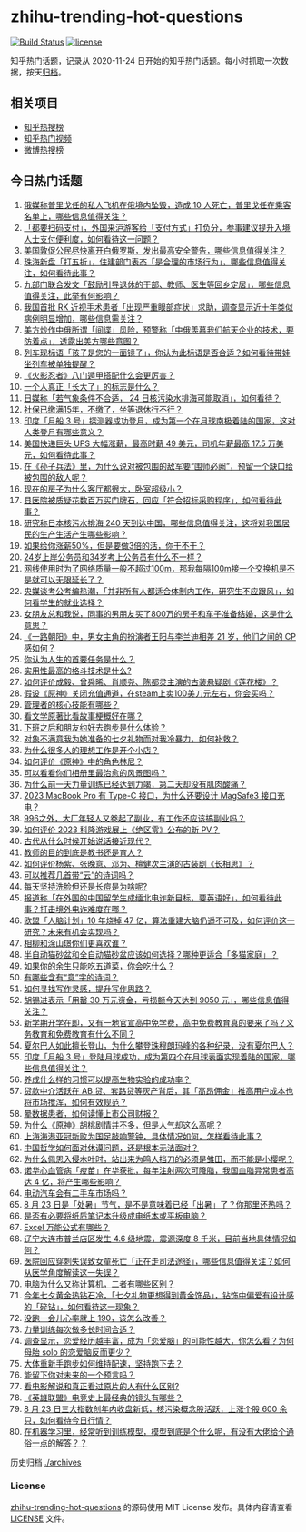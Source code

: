 # zhihu-trending-hot-questions

[![Build Status](https://github.com/justjavac/zhihu-trending-hot-questions/workflows/ci/badge.svg?branch=master)](https://github.com/justjavac/zhihu-trending-hot-questions/actions)
[![license](https://img.shields.io/github/license/justjavac/zhihu-trending-hot-questions)](https://github.com/justjavac/zhihu-trending-hot-questions/blob/master/LICENSE)

知乎热门话题，记录从 2020-11-24
日开始的知乎热门话题。每小时抓取一次数据，按天[归档](./archives)。

## 相关项目

- [知乎热搜榜](https://github.com/justjavac/zhihu-trending-top-search)
- [知乎热门视频](https://github.com/justjavac/zhihu-trending-hot-video)
- [微博热搜榜](https://github.com/justjavac/weibo-trending-hot-search)

## 今日热门话题

<!-- BEGIN -->
<!-- 最后更新时间 Thu Aug 24 2023 08:24:33 GMT+0800 (China Standard Time) -->

1. [俄媒称普里戈任的私人飞机在俄境内坠毁，造成 10 人死亡，普里戈任在乘客名单上，哪些信息值得关注？](https://www.zhihu.com/question/618859857)
1. [「都要扫码支付」，外国来沪游客给「支付方式」打负分，参事建议提升入境人士支付便利度，如何看待这一问题？](https://www.zhihu.com/question/618743422)
1. [美国敦促公民尽快离开白俄罗斯，发出最高安全警告，哪些信息值得关注？](https://www.zhihu.com/question/618522602)
1. [珠海新盘「打五折」，住建部门表态「是合理的市场行为」，哪些信息值得关注，如何看待此事？](https://www.zhihu.com/question/618739911)
1. [九部门联合发文「鼓励引导退休的干部、教师、医生等回乡定居」，哪些信息值得关注，此举有何影响？](https://www.zhihu.com/question/618708564)
1. [我国首批 RK 近视手术患者「出现严重眼部症状」求助，调查显示近十年类似病例明显增加，哪些信息需关注？](https://www.zhihu.com/question/618710910)
1. [美方炒作中俄所谓「间谍」风险，预警称「中俄羡慕我们航天企业的技术，要防着点」，透露出美方哪些意图？](https://www.zhihu.com/question/618105244)
1. [列车现标语「孩子是您的一面镜子」，你认为此标语是否合适？如何看待带娃坐列车被单独提醒？](https://www.zhihu.com/question/618706891)
1. [《火影忍者》八门遁甲搭配什么会更厉害？](https://www.zhihu.com/question/614136803)
1. [一个人真正「长大了」的标志是什么？](https://www.zhihu.com/question/616797284)
1. [日媒称「若气象条件不合适， 24 日核污染水排海可能取消」，如何看待？](https://www.zhihu.com/question/618751365)
1. [社保已缴满15年，不缴了，坐等退休行不行？](https://www.zhihu.com/question/618361493)
1. [印度「月船 3 号」探测器成功登月，成为第一个在月球南极着陆的国家，这对人类登月有哪些意义？](https://www.zhihu.com/question/618698213)
1. [美国快递巨头 UPS 大幅涨薪，最高时薪 49 美元，司机年薪最高 17.5 万美元，如何看待此事？](https://www.zhihu.com/question/618700882)
1. [在《孙子兵法》里，为什么说对被包围的敌军要“围师必阙”，预留一个缺口给被包围的敌人呢？](https://www.zhihu.com/question/27852557)
1. [现在的房子为什么客厅都很大，卧室超级小？](https://www.zhihu.com/question/284173155)
1. [县医院被质疑花数百万买门牌石，回应「符合招标采购程序」，如何看待此事？](https://www.zhihu.com/question/617955571)
1. [研究称日本核污水排海 240 天到达中国，哪些信息值得关注，这将对我国居民的生产生活产生哪些影响？](https://www.zhihu.com/question/618704775)
1. [如果给你涨薪50%，但是要做3倍的活，你干不干？](https://www.zhihu.com/question/618723657)
1. [24岁上岸公务员和34岁考上公务员有什么不一样？](https://www.zhihu.com/question/617975503)
1. [网线使用时为了网络质量一般不超过100m，那我每隔100m接一个交换机是不是就可以无限延长了？](https://www.zhihu.com/question/618558891)
1. [央媒谈考公考编热潮，「并非所有人都适合体制内工作，研究生不应跟风」，如何看学生的就业选择？](https://www.zhihu.com/question/618730566)
1. [女朋友总和我说，同事的男朋友买了800万的房子和车子准备结婚，这是什么意思？](https://www.zhihu.com/question/617677051)
1. [《一路朝阳》中，男女主角的扮演者王阳与李兰迪相差 21 岁，他们之间的 CP 感如何？](https://www.zhihu.com/question/617573850)
1. [你认为人生的首要任务是什么？](https://www.zhihu.com/question/618524135)
1. [实用性最高的格斗技术是什么?](https://www.zhihu.com/question/618181782)
1. [如何评价成毅、曾舜晞、肖顺尧、陈都灵主演的古装悬疑剧《莲花楼》？](https://www.zhihu.com/question/613592893)
1. [假设《原神》关闭充值通道，在steam上卖100美刀元左右，你会买吗？](https://www.zhihu.com/question/617722738)
1. [管理者的核心技能有哪些？](https://www.zhihu.com/question/577477650)
1. [看文学原著比看故事梗概好在哪？](https://www.zhihu.com/question/617552192)
1. [下班之后和朋友约好去跑步是什么体验？](https://www.zhihu.com/question/616071847)
1. [对象不满意我为她准备的七夕礼物而对我冷暴力，如何补救？](https://www.zhihu.com/question/614078685)
1. [为什么很多人的理想工作是开个小店？](https://www.zhihu.com/question/48548689)
1. [如何评价《原神》中的角色林尼？](https://www.zhihu.com/question/617648168)
1. [可以看看你们相册里最治愈的风景图吗？](https://www.zhihu.com/question/618153820)
1. [为什么前一天力量训练已经达到力竭，第二天却没有肌肉酸痛？](https://www.zhihu.com/question/615008027)
1. [2023 MacBook Pro 有 Type-C 接口，为什么还要设计 MagSafe3 接口充电？](https://www.zhihu.com/question/617207029)
1. [996之外，大厂年轻人又卷起了副业，有工作还应该搞副业吗？](https://www.zhihu.com/question/617538762)
1. [如何评价 2023 科隆游戏展上《绝区零》公布的新 PV？](https://www.zhihu.com/question/618732337)
1. [古代从什么时候开始说话接近现代？](https://www.zhihu.com/question/618473526)
1. [教师的目的到底是教书还是育人？](https://www.zhihu.com/question/615609683)
1. [如何评价杨紫、张晚意、邓为、檀健次主演的古装剧《长相思》？](https://www.zhihu.com/question/613713341)
1. [可以推荐几首带“云”的诗词吗？](https://www.zhihu.com/question/618621525)
1. [每天坚持洗脸但还是长痘是为啥呢?](https://www.zhihu.com/question/610454065)
1. [报道称「在外国的中国留学生成缅北电诈新目标，要英语好」，如何看待此事？打击境外电诈难度在哪？](https://www.zhihu.com/question/618706026)
1. [欧盟「人脑计划」10 年烧掉 47 亿，算法重建大脑仍遥不可及，如何评价这一研究？未来有机会实现吗？](https://www.zhihu.com/question/618769970)
1. [相柳和涂山璟你们更喜欢谁？](https://www.zhihu.com/question/618256396)
1. [半自动猫砂盆和全自动猫砂盆应该如何选择？哪种更适合「多猫家庭」？](https://www.zhihu.com/question/614467611)
1. [如果你的余生只能吃五道菜，你会吃什么？](https://www.zhihu.com/question/616482659)
1. [有哪些含有“意”字的诗词？](https://www.zhihu.com/question/618763051)
1. [如何寻找写作灵感，提升写作思路？](https://www.zhihu.com/question/616215735)
1. [胡锡进表示「用罄 30 万元资金，亏损额今天达到 9050 元」，哪些信息值得关注？](https://www.zhihu.com/question/618750016)
1. [新学期开学在即，又有一地官宣高中免学费，高中免费教育真的要来了吗？义务教育和免费教育有什么不同？](https://www.zhihu.com/question/618699796)
1. [夏尔巴人如此擅长登山，为什么攀登珠穆朗玛峰的各种纪录，没有夏尔巴人？](https://www.zhihu.com/question/509831714)
1. [印度「月船 3 号」登陆月球成功，成为第四个在月球表面实现着陆的国家，哪些信息值得关注？](https://www.zhihu.com/question/618827522)
1. [养成什么样的习惯可以提高生物实验的成功率？](https://www.zhihu.com/question/543028333)
1. [贷款中介活跃在 AB 贷、套路贷等灰产背后，其「高昂佣金」推高用户成本也将市场搅浑，如何有效规范？](https://www.zhihu.com/question/618726223)
1. [晕数据患者，如何读懂上市公司财报？](https://www.zhihu.com/question/618742246)
1. [为什么《原神》胡桃剧情并不多，但是人气却这么高呢？](https://www.zhihu.com/question/615968164)
1. [上海海港亚冠新败为国足敲响警钟，具体情况如何，怎样看待此事？](https://www.zhihu.com/question/618751206)
1. [中国哲学如何面对休谟问题，还是根本无法面对？](https://www.zhihu.com/question/615944385)
1. [为什么佩恩入侵木叶时，站出来为鸣人挡刀的必须是雏田，而不能是小樱呢？](https://www.zhihu.com/question/617728724)
1. [诺华心血管病「疫苗」在华获批，每年注射两次可降脂，我国血脂异常患者高达 4 亿，将产生哪些影响？](https://www.zhihu.com/question/618700895)
1. [电动汽车会有二手车市场吗？](https://www.zhihu.com/question/617927309)
1. [8 月 23 日是「处暑」节气，是不是意味着已经「出暑」了？你那里还热吗？](https://www.zhihu.com/question/549540842)
1. [是否有必要将纸质笔记本升级成电纸本或平板电脑？](https://www.zhihu.com/question/617219269)
1. [Excel 万能公式有哪些？](https://www.zhihu.com/question/569278900)
1. [辽宁大连市普兰店区发生 4.6 级地震，震源深度 8 千米，目前当地具体情况如何？](https://www.zhihu.com/question/618789083)
1. [医院回应穿刺失误致女童死亡「正在走司法途径」，哪些信息值得关注？如何从医学角度解读这一失误？](https://www.zhihu.com/question/617956459)
1. [电脑为什么又称计算机，二者有哪些区别？](https://www.zhihu.com/question/617745828)
1. [今年七夕黄金热钻石冷，「七夕礼物更想得到黄金饰品」，钻饰中偏爱有设计感的「碎钻」，如何看待这一现象？](https://www.zhihu.com/question/618530536)
1. [没跑一会儿心率就上 190，该怎么改善？](https://www.zhihu.com/question/614863831)
1. [力量训练每次做多长时间合适？](https://www.zhihu.com/question/615027217)
1. [调查显示，恋爱经历越丰富，成为「恋爱脑」的可能性越大，你怎么看？为何母胎 solo 的恋爱脑反而更少？](https://www.zhihu.com/question/618391505)
1. [大体重新手跑步如何维持配速，坚持跑下去？](https://www.zhihu.com/question/618099926)
1. [能留下你对未来的一个预言吗？](https://www.zhihu.com/question/618261660)
1. [看电影解说和真正看过原片的人有什么区别?](https://www.zhihu.com/question/610150087)
1. [《英雄联盟》电竞史上最经典的镜头有哪些？](https://www.zhihu.com/question/617795969)
1. [8 月 23 日三大指数创年内收盘新低，核污染概念股活跃，上涨个股 600 余只，如何看待今日行情？](https://www.zhihu.com/question/618705642)
1. [在机器学习里，经常听到训练模型，模型到底是个什么呢，有没有大佬给个通俗一点的解答？？](https://www.zhihu.com/question/270562234)

<!-- END -->

历史归档 [./archives](./archives)

### License

[zhihu-trending-hot-questions](https://github.com/justjavac/zhihu-trending-hot-questions)
的源码使用 MIT License 发布。具体内容请查看 [LICENSE](./LICENSE) 文件。
